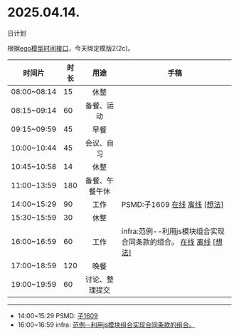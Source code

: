 # 2025.04.14.
日计划

根据[ego模型时间接口](https://gitee.com/hyg/blog/blob/master/timeflow.md)，今天绑定模版2(2c)。

| 时间片 | 时长 | 用途 | 手稿 |
| --- | --- | :---: | --- |
| 08:00~08:14 | 15 | 休整 |  |
| 08:15~09:14 | 60 | 备餐、运动 |  |
| 09:15~09:59 | 45 | 早餐 |  |
| 10:00~10:44 | 45 | 会议、自习 |  |
| 10:45~10:58 | 14 | 休整 |  |
| 11:00~13:59 | 180 | 备餐、午餐午休 |  |
| 14:00~15:29 | 90 | 工作 | PSMD:子1609 [在线](http://simp.ly/p/lsBYG9) [离线](../../draft/2025/20250414140000.md) <a href="mailto:huangyg@mars22.com?subject=关于2025.04.14.[PSMD:子1609]任务&body=日期: 20250414%0D%0A序号: 6%0D%0A手稿:../../draft/2025/20250414140000.md%0D%0A---请勿修改邮件主题及以上内容 从下一行开始写您的想法---%0D%0A">[想法]</a> |
| 15:30~15:59 | 30 | 休整 |  |
| 16:00~16:59 | 60 | 工作 | infra:范例--利用js模块组合实现合同条款的组合。 [在线](http://simp.ly/p/MpcbHD) [离线](../../draft/2025/20250414160000.md) <a href="mailto:huangyg@mars22.com?subject=关于2025.04.14.[infra:范例--利用js模块组合实现合同条款的组合。]任务&body=日期: 20250414%0D%0A序号: 8%0D%0A手稿:../../draft/2025/20250414160000.md%0D%0A---请勿修改邮件主题及以上内容 从下一行开始写您的想法---%0D%0A">[想法]</a> |
| 17:00~18:59 | 120 | 晚餐 |  |
| 19:00~19:59 | 60 | 讨论、整理提交 |  |

---

- 14:00~15:29	PSMD: [子1609](../../draft/2025/20250414.01.md)
- 16:00~16:59	infra: [范例--利用js模块组合实现合同条款的组合。](../../draft/2025/20250414.02.md)
